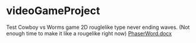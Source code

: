 # videoGameProject
Test
Cowboy vs Worms game 2D rouglelike type never ending waves.
(Not enough time to make it like a rougelike right now)
[PhaserWord.docx](https://github.com/user-attachments/files/16015075/PhaserWord.docx)
